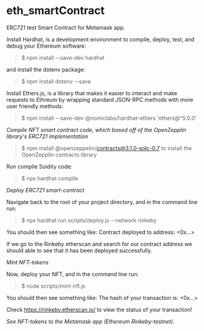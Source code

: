 # eth_smartContract

ERC721 test Smart Contract for Metamask app.

Install Hardhat, is a development environment to compile, deploy, test, and debug your Ethereum software: 

>$ npm install --save-dev hardhat 

and install the dotenv package:

>$ npm install dotenv --save

Install Ethers.js, is a library that makes it easier to interact and make requests to Ethreum by wrapping standard JSON-RPC methods with more user friendly methods:

>$ npm install --save-dev @nomiclabs/hardhat-ethers 'ethers@^5.0.0'

*Compile NFT smart contract code, which based off of the OpenZepplin library's ERC721 implementation*

>$ npm install @openzeppelin/contracts@3.1.0-solc-0.7 to install the OpenZepplin contracts library

Run compile Soidity code:

>$ npx hardhat compile

*Deploy ERC721 smart-contract*

Navigate back to the root of your project directory, and in the command line run:

>$ npx hardhat run scripts/deploy.js --network rinkeby

You should then see something like:
Contract deployed to address: <0x...>

If we go to the Rinkeby etherscan and search for our contract address we should able to see that it has been deployed successfully. 

*Mint NFT-tokens*

Now, deploy your NFT, and in the command line run:

>$ node scripts/mint-nft.js

You should then see something like:
The hash of your transaction is: <0x...>

Check https://rinkeby.etherscan.io/ to view the status of your transaction!

*See NFT-tokens to the Metamask app (Ethereum Rinkeby-testnet).*
